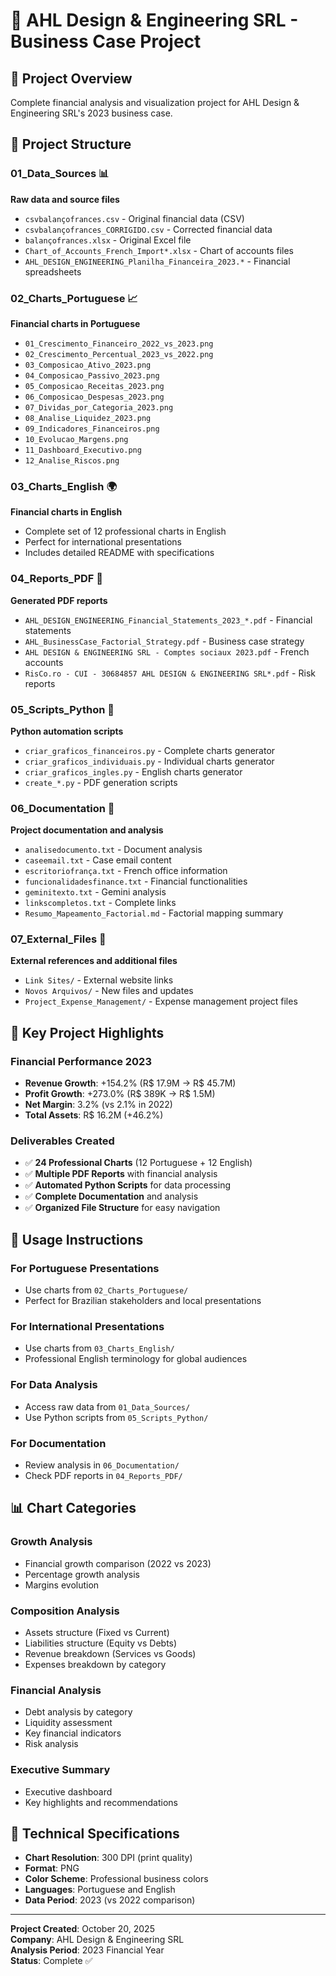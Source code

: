 # 📁 AHL Design & Engineering SRL - Business Case Project

## 🎯 Project Overview
Complete financial analysis and visualization project for AHL Design & Engineering SRL's 2023 business case.

## 📂 Project Structure

### **01_Data_Sources** 📊
**Raw data and source files**
- `csvbalançofrances.csv` - Original financial data (CSV)
- `csvbalançofrances_CORRIGIDO.csv` - Corrected financial data
- `balançofrances.xlsx` - Original Excel file
- `Chart_of_Accounts_French_Import*.xlsx` - Chart of accounts files
- `AHL_DESIGN_ENGINEERING_Planilha_Financeira_2023.*` - Financial spreadsheets

### **02_Charts_Portuguese** 📈
**Financial charts in Portuguese**
- `01_Crescimento_Financeiro_2022_vs_2023.png`
- `02_Crescimento_Percentual_2023_vs_2022.png`
- `03_Composicao_Ativo_2023.png`
- `04_Composicao_Passivo_2023.png`
- `05_Composicao_Receitas_2023.png`
- `06_Composicao_Despesas_2023.png`
- `07_Dividas_por_Categoria_2023.png`
- `08_Analise_Liquidez_2023.png`
- `09_Indicadores_Financeiros.png`
- `10_Evolucao_Margens.png`
- `11_Dashboard_Executivo.png`
- `12_Analise_Riscos.png`

### **03_Charts_English** 🌍
**Financial charts in English**
- Complete set of 12 professional charts in English
- Perfect for international presentations
- Includes detailed README with specifications

### **04_Reports_PDF** 📄
**Generated PDF reports**
- `AHL_DESIGN_ENGINEERING_Financial_Statements_2023_*.pdf` - Financial statements
- `AHL_BusinessCase_Factorial_Strategy.pdf` - Business case strategy
- `AHL DESIGN & ENGINEERING SRL - Comptes sociaux 2023.pdf` - French accounts
- `RisCo.ro - CUI - 30684857 AHL DESIGN & ENGINEERING SRL*.pdf` - Risk reports

### **05_Scripts_Python** 🐍
**Python automation scripts**
- `criar_graficos_financeiros.py` - Complete charts generator
- `criar_graficos_individuais.py` - Individual charts generator
- `criar_graficos_ingles.py` - English charts generator
- `create_*.py` - PDF generation scripts

### **06_Documentation** 📝
**Project documentation and analysis**
- `analisedocumento.txt` - Document analysis
- `caseemail.txt` - Case email content
- `escritoriofrança.txt` - French office information
- `funcionalidadesfinance.txt` - Financial functionalities
- `geminitexto.txt` - Gemini analysis
- `linkscompletos.txt` - Complete links
- `Resumo_Mapeamento_Factorial.md` - Factorial mapping summary

### **07_External_Files** 🔗
**External references and additional files**
- `Link Sites/` - External website links
- `Novos Arquivos/` - New files and updates
- `Project_Expense_Management/` - Expense management project files

## 🎯 Key Project Highlights

### **Financial Performance 2023**
- **Revenue Growth**: +154.2% (R$ 17.9M → R$ 45.7M)
- **Profit Growth**: +273.0% (R$ 389K → R$ 1.5M)
- **Net Margin**: 3.2% (vs 2.1% in 2022)
- **Total Assets**: R$ 16.2M (+46.2%)

### **Deliverables Created**
- ✅ **24 Professional Charts** (12 Portuguese + 12 English)
- ✅ **Multiple PDF Reports** with financial analysis
- ✅ **Automated Python Scripts** for data processing
- ✅ **Complete Documentation** and analysis
- ✅ **Organized File Structure** for easy navigation

## 🚀 Usage Instructions

### **For Portuguese Presentations**
- Use charts from `02_Charts_Portuguese/`
- Perfect for Brazilian stakeholders and local presentations

### **For International Presentations**
- Use charts from `03_Charts_English/`
- Professional English terminology for global audiences

### **For Data Analysis**
- Access raw data from `01_Data_Sources/`
- Use Python scripts from `05_Scripts_Python/`

### **For Documentation**
- Review analysis in `06_Documentation/`
- Check PDF reports in `04_Reports_PDF/`

## 📊 Chart Categories

### **Growth Analysis**
- Financial growth comparison (2022 vs 2023)
- Percentage growth analysis
- Margins evolution

### **Composition Analysis**
- Assets structure (Fixed vs Current)
- Liabilities structure (Equity vs Debts)
- Revenue breakdown (Services vs Goods)
- Expenses breakdown by category

### **Financial Analysis**
- Debt analysis by category
- Liquidity assessment
- Key financial indicators
- Risk analysis

### **Executive Summary**
- Executive dashboard
- Key highlights and recommendations

## 🎨 Technical Specifications

- **Chart Resolution**: 300 DPI (print quality)
- **Format**: PNG
- **Color Scheme**: Professional business colors
- **Languages**: Portuguese and English
- **Data Period**: 2023 (vs 2022 comparison)

---

**Project Created**: October 20, 2025  
**Company**: AHL Design & Engineering SRL  
**Analysis Period**: 2023 Financial Year  
**Status**: Complete ✅





